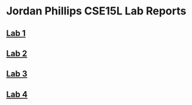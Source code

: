 # Jordan Phillips CSE15L Lab Reports
## [Lab 1](lab-report-1-week-2.md)
## [Lab 2](lab-report-2-week-4.md)
## [Lab 3](lab-report-3-week-6.md)
## [Lab 4](lab-report-4-week-8.md)
